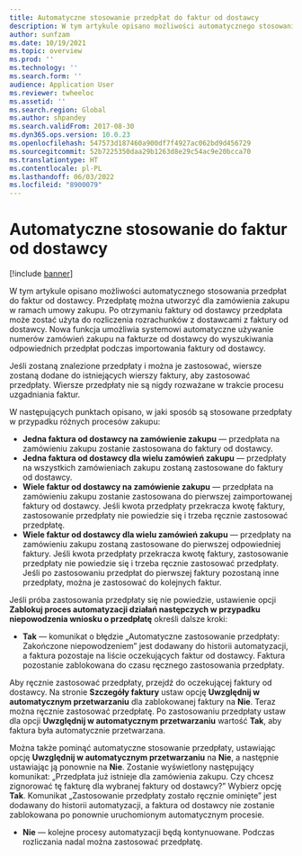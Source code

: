 ```yaml
---
title: Automatyczne stosowanie przedpłat do faktur od dostawcy
description: W tym artykule opisano możliwości automatycznego stosowania przedpłat do faktur od dostawcy.
author: sunfzam
ms.date: 10/19/2021
ms.topic: overview
ms.prod: ''
ms.technology: ''
ms.search.form: ''
audience: Application User
ms.reviewer: twheeloc
ms.assetid: ''
ms.search.region: Global
ms.author: shpandey
ms.search.validFrom: 2017-08-30
ms.dyn365.ops.version: 10.0.23
ms.openlocfilehash: 547573d187460a900df7f4927ac062bd9d456729
ms.sourcegitcommit: 52b7225350daa29b1263d8e29c54ac9e20bcca70
ms.translationtype: HT
ms.contentlocale: pl-PL
ms.lasthandoff: 06/03/2022
ms.locfileid: "8900079"
---
```

# <a name="automatically-apply-to-vendor-invoices"></a>Automatyczne stosowanie do faktur od dostawcy

[!include [banner](../includes/banner.md)]

W tym artykule opisano możliwości automatycznego stosowania przedpłat do faktur od dostawcy. Przedpłatę można utworzyć dla zamówienia zakupu w ramach umowy zakupu. Po otrzymaniu faktury od dostawcy przedpłata może zostać użyta do rozliczenia rozrachunków z dostawcami z faktury od dostawcy. Nowa funkcja umożliwia systemowi automatyczne używanie numerów zamówień zakupu na fakturze od dostawcy do wyszukiwania odpowiednich przedpłat podczas importowania faktury od dostawcy.

Jeśli zostaną znalezione przedpłaty i można je zastosować, wiersze zostaną dodane do istniejących wierszy faktury, aby zastosować przedpłaty. Wiersze przedpłaty nie są nigdy rozważane w trakcie procesu uzgadniania faktur.

W następujących punktach opisano, w jaki sposób są stosowane przedpłaty w przypadku różnych procesów zakupu:

- **Jedna faktura od dostawcy na zamówienie zakupu** — przedpłata na zamówieniu zakupu zostanie zastosowana do faktury od dostawcy.
- **Jedna faktura od dostawcy dla wielu zamówień zakupu** — przedpłaty na wszystkich zamówieniach zakupu zostaną zastosowane do faktury od dostawcy.
- **Wiele faktur od dostawcy na zamówienie zakupu** — przedpłata na zamówieniu zakupu zostanie zastosowana do pierwszej zaimportowanej faktury od dostawcy. Jeśli kwota przedpłaty przekracza kwotę faktury, zastosowanie przedpłaty nie powiedzie się i trzeba ręcznie zastosować przedpłatę.
- **Wiele faktur od dostawcy dla wielu zamówień zakupu** — przedpłaty na zamówieniu zakupu zostaną zastosowane do pierwszej odpowiedniej faktury. Jeśli kwota przedpłaty przekracza kwotę faktury, zastosowanie przedpłaty nie powiedzie się i trzeba ręcznie zastosować przedpłaty. Jeśli po zastosowaniu przedpłat do pierwszej faktury pozostaną inne przedpłaty, można je zastosować do kolejnych faktur.

Jeśli próba zastosowania przedpłaty się nie powiedzie, ustawienie opcji **Zablokuj proces automatyzacji działań następczych w przypadku niepowodzenia wniosku o przedpłatę** określi dalsze kroki:

- **Tak** — komunikat o błędzie „Automatyczne zastosowanie przedpłaty: Zakończone niepowodzeniem” jest dodawany do historii automatyzacji, a faktura pozostaje na liście oczekujących faktur od dostawcy. Faktura pozostanie zablokowana do czasu ręcznego zastosowania przedpłaty.

Aby ręcznie zastosować przedpłaty, przejdź do oczekującej faktury od dostawcy. Na stronie **Szczegóły faktury** ustaw opcję **Uwzględnij w automatycznym przetwarzaniu** dla zablokowanej faktury na **Nie**. Teraz można ręcznie zastosować przedpłatę. Po zastosowaniu przedpłaty ustaw dla opcji **Uwzględnij w automatycznym przetwarzaniu** wartość **Tak**, aby faktura była automatycznie przetwarzana.

Można także pominąć automatyczne stosowanie przedpłaty, ustawiając opcję **Uwzględnij w automatycznym przetwarzaniu** na **Nie**, a następnie ustawiając ją ponownie na **Nie**. Zostanie wyświetlony następujący komunikat: „Przedpłata już istnieje dla zamówienia zakupu. Czy chcesz zignorować tę fakturę dla wybranej faktury od dostawcy?” Wybierz opcję **Tak**. Komunikat „Zastosowanie przedpłaty zostało ręcznie ominięte” jest dodawany do historii automatyzacji, a faktura od dostawcy nie zostanie zablokowana po ponownie uruchomionym automatycznym procesie.

- **Nie** — kolejne procesy automatyzacji będą kontynuowane. Podczas rozliczania nadal można zastosować przedpłatę.
